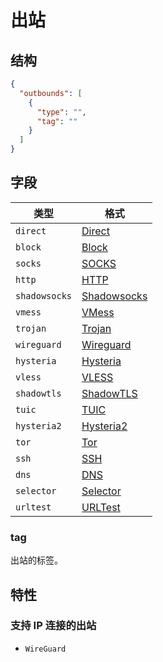 # 出站

## 结构

```json
{
  "outbounds": [
    {
      "type": "",
      "tag": ""
    }
  ]
}
```

## 字段

| 类型          | 格式                         |
| ------------- | ---------------------------- |
| `direct`      | [Direct](./direct)           |
| `block`       | [Block](./block)             |
| `socks`       | [SOCKS](./socks)             |
| `http`        | [HTTP](./http)               |
| `shadowsocks` | [Shadowsocks](./shadowsocks) |
| `vmess`       | [VMess](./vmess)             |
| `trojan`      | [Trojan](./trojan)           |
| `wireguard`   | [Wireguard](./wireguard)     |
| `hysteria`    | [Hysteria](./hysteria)       |
| `vless`       | [VLESS](./vless)             |
| `shadowtls`   | [ShadowTLS](./shadowtls)     |
| `tuic`        | [TUIC](./tuic)               |
| `hysteria2`   | [Hysteria2](./hysteria2)     |
| `tor`         | [Tor](./tor)                 |
| `ssh`         | [SSH](./ssh)                 |
| `dns`         | [DNS](./dns)                 |
| `selector`    | [Selector](./selector)       |
| `urltest`     | [URLTest](./urltest)         |

### tag

出站的标签。

## 特性

### 支持 IP 连接的出站

- `WireGuard`
